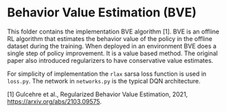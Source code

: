 # Behavior Value Estimation (BVE)

This folder contains the implementation BVE algorithm [1]. BVE is an offline RL 
algorithm that estimates the behavior value of the policy in the offline
dataset during the training. When deployed in an environment BVE does a single
step of policy improvement. It is a value based method. The original paper also
introduced regularizers to have conservative value estimates.

For simplicity of implementation the `rlax` sarsa loss function is used in 
`loss.py`. The network in `networks.py` is the typical DQN architecture.

[1] Gulcehre et al., Regularized Behavior Value Estimation, 2021, https://arxiv.org/abs/2103.09575.
